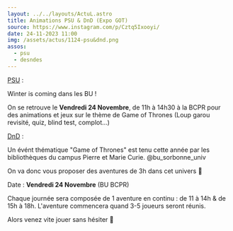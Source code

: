```yaml
---
layout: ../../layouts/ActuL.astro
title: Animations PSU & DnD (Expo GOT)
source: https://www.instagram.com/p/Cztq5Ixooyi/
date: 24-11-2023 11:00
img: /assets/actus/1124-psu&dnd.png
assos:
  - psu
  - desndes
---
```


<u>PSU</u> :

Winter is coming dans les BU !

On se retrouve le __Vendredi 24 Novembre__,  de 11h à 14h30 à la BCPR pour des animations et jeux sur le thème de Game of Thrones (Loup garou revisité, quiz, blind test, complot…)

<u>DnD</u> :

Un évént thématique "Game of Thrones" est tenu cette année par les bibliothèques du campus Pierre et Marie Curie. @bu_sorbonne_univ

On va donc vous proposer des aventures de 3h dans cet univers 🥶

Date : __Vendredi 24 Novembre__ (BU BCPR)

Chaque journée sera composée de 1 aventure en continu : de 11 à 14h & de 15h à 18h. L'aventure commencera quand 3-5 joueurs seront réunis.

Alors venez vite jouer sans hésiter 🤯
